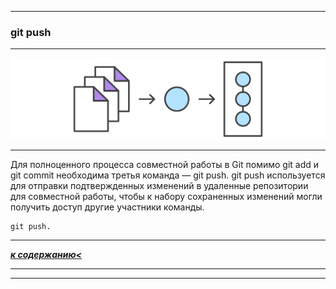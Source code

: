 ___
### **git push**
___
![picture-push](./picture/push.svg)
___
Для полноценного процесса совместной работы в Git помимо git add и git commit необходима третья команда — git push. git push используется для отправки подтвержденных изменений в удаленные репозитории для совместной работы, чтобы к набору сохраненных изменений могли получить доступ другие участники команды.
```
git push.
```
___
***[к содержанию<](./readme.md)***
___
___